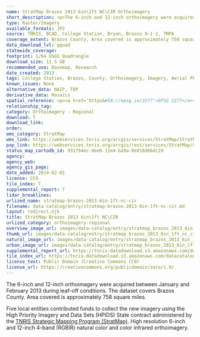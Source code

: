 ```yaml
---
name: StratMap Brazos 2013 6in\1ft NC\CIR Orthoimagery
short_description: <p>The 6-inch and 12-inch orthoimagery were acquired between January and February 2013 during leaf-off conditions. The dataset covers Brazos County.</p>
type: Raster/Imagery
available_formats: JP2
source: TNRIS, BCAD, College Station, Bryan, Brazos 9-1-1, TMPA
coverage_extent: Brazos County, Area covered is approximately 758 square miles.
data_download_lvl: qquad
statewide_coverage:
footprint: 1/64 USGS Quadrangle
download_size: 11.5 GB
recommended_use: Basemap, Research
date_created: 2013
tags: College Station, Brazos, County, Orthoimagery, Imagery, Aerial Photography, NC, Natural Color, Historical
known_issues: None
alternative_data: NAIP, TOP
derivative_data: Mosaics
spatial_reference: <p><a href='https&#58;//epsg.io/2277'>EPSG 2277</a></p>
relationship_tag:
category: Orthoimagery - Regional
download: T
download_link:
order:
wms_category: StratMap
wms_link: https://webservices.tnris.org/arcgis/services/StratMap/StratMap13_NC_CIR_Brazos/ImageServer/WMSServer
pop_link: https://webservices.tnris.org/arcgis/rest/services/StratMap/StratMap13_NC_CIR_Brazos/ImageServer?f=jsapi
status_map_cartodb_id: 931794ec-dee6-11e4-ba9a-0e018d66dc29
agency:
agency_web:
agency_gis_page:
date_added: 2014-02-01
license: CC0
tile_index: T
supplemental_report: T
lidar_breaklines:
urlized_name: stratmap-brazos-2013-6in-1ft-nc-cir
filename: data-catalog/entry/stratmap-brazos-2013-6in-1ft-nc-cir.md
layout: redirect.njk
title: StratMap Brazos 2013 6in\1ft NC\CIR
urlized_category: orthoimagery-regional
overview_image_url: images/data-catalog/entry/stratmap_brazos_2013_6in_1ft_nc_cir_overview.jpg
thumb_url: images/data-catalog/entry/stratmap_brazos_2013_6in_1ft_nc_cir_th.jpg
natural_image_url: images/data-catalog/entry/stratmap_brazos_2013_6in_1ft_nc_cir_natural.jpg
urban_image_url: images/data-catalog/entry/stratmap_brazos_2013_6in_1ft_nc_cir_urban.jpg
supplemental_report_url: https://tnris-datadownload.s3.amazonaws.com/datacatalog/supplemental_reports/stratmap_brazos_2013_6in_1ft_nc_cir_supplementalreports.zip
tile_index_url: https://tnris-datadownload.s3.amazonaws.com/datacatalog/tile_index/stratmap_brazos_2013_6in_1ft_nc_cir_tileindex.zip
license_text: Public Domain (Creative Commons CC0)
license_url: https://creativecommons.org/publicdomain/zero/1.0/
---
```



The 6-inch and 12-inch orthoimagery were acquired between January and February 2013 during leaf-off conditions. The dataset covers Brazos County. Area covered is approximately 758 square miles.

Five local entities contributed funds to collect the new imagery using the High Priority Imagery and Data Sets (HPIDS) State contract administered by the [TNRIS Strategic Mapping Program (StratMap)](/stratmap). High resolution 6-inch and 12-inch 4-band (RGBIR) natural color and color infrared orthoimagery.
